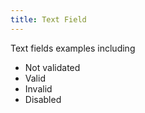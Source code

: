 ```yaml
---
title: Text Field
---
```

  
Text fields examples including  
- Not validated  
- Valid  
- Invalid  
- Disabled